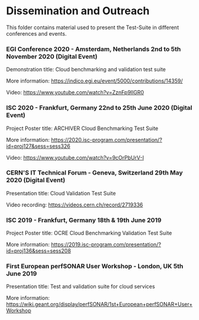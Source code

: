 # Dissemination and Outreach

This folder contains material used to present the Test-Suite in different conferences and events.

### EGI Conference 2020 - Amsterdam, Netherlands 2nd to 5th November 2020 (Digital Event)

Demonstration title: Cloud benchmarking and validation test suite

More information: https://indico.egi.eu/event/5000/contributions/14359/

Video: https://www.youtube.com/watch?v=ZznFp9IlGR0

### ISC 2020 - Frankfurt, Germany 22nd to 25th June 2020 (Digital Event)

Project Poster title: ARCHIVER Cloud Benchmarking Test Suite

More information: https://2020.isc-program.com/presentation/?id=proj127&sess=sess326

Video: https://www.youtube.com/watch?v=9cOrPbUrV-I

### CERN'S IT Technical Forum - Geneva, Switzerland 29th May 2020 (Digital Event)

Presentation title: Cloud Validation Test Suite

Video recording: https://videos.cern.ch/record/2719336

### ISC 2019 - Frankfurt, Germany 18th & 19th June 2019

Project Poster title: OCRE Cloud Benchmarking Validation Test Suite

More information: https://2019.isc-program.com/presentation/?id=proj136&sess=sess208

### First European perfSONAR User Workshop - London, UK 5th June 2019

Presentation title: Test and validation suite for cloud services

More information: https://wiki.geant.org/display/perfSONAR/1st+European+perfSONAR+User+Workshop
